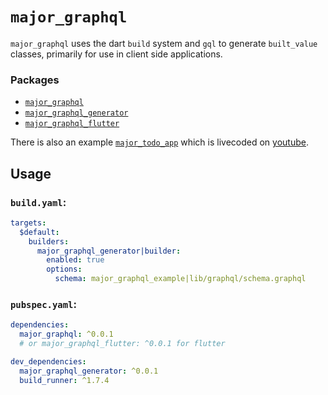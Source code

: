 # `major_graphql`

`major_graphql` uses the dart `build` system and `gql` to generate `built_value` classes, primarily for use in client side applications.

### Packages

- [`major_graphql`](https://pub.dev/packages/major_graphql)
- [`major_graphql_generator`](https://pub.dev/packages/major_graphql_generator)
- [`major_graphql_flutter`](https://pub.dev/packages/major_graphql_flutter)

There is also an example [`major_todo_app`](https://github.com/micimize/major_todo_app) which is livecoded on [youtube](https://www.youtube.com/channel/UCj39MVr1fuFtE1eDNXDGJuQ).

## Usage

### `build.yaml`:

```yaml
targets:
  $default:
    builders:
      major_graphql_generator|builder:
        enabled: true
        options:
          schema: major_graphql_example|lib/graphql/schema.graphql
```

### `pubspec.yaml`:

```yaml
dependencies:
  major_graphql: ^0.0.1
  # or major_graphql_flutter: ^0.0.1 for flutter

dev_dependencies:
  major_graphql_generator: ^0.0.1
  build_runner: ^1.7.4
```

